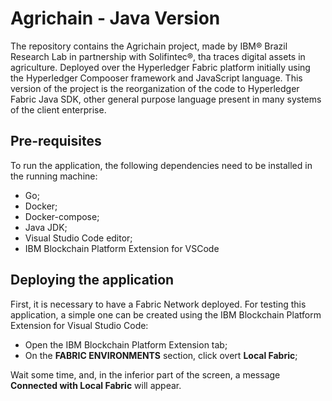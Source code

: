 # Agrichain - Java Version

The repository contains the Agrichain project, made by IBM® Brazil Research Lab in partnership with Solifintec®, tha traces digital assets in agriculture. Deployed over the Hyperledger Fabric platform initially using the Hyperledger Compooser framework and JavaScript language. This version of the project is the reorganization of the code to Hyperledger Fabric Java SDK, other general purpose language present in many systems of the client enterprise.

## Pre-requisites

To run the application, the following dependencies need to be installed in the running machine:

- Go;
- Docker;
- Docker-compose;
- Java JDK;
- Visual Studio Code editor;
- IBM Blockchain Platform Extension for VSCode


## Deploying the application

First, it is necessary to have a Fabric Network deployed. For testing this application, a simple one can be created using the IBM Blockchain Platform Extension for Visual Studio Code:

- Open the IBM Blockchain Platform Extension tab;
- On the **FABRIC ENVIRONMENTS** section, click overt **Local Fabric**;

Wait some time, and, in the inferior part of the screen, a message **Connected with Local Fabric** will appear.
